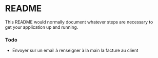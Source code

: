 # README #

This README would normally document whatever steps are necessary to get your application up and running.

### Todo ###

* Envoyer sur un email à renseigner à la main la facture au client